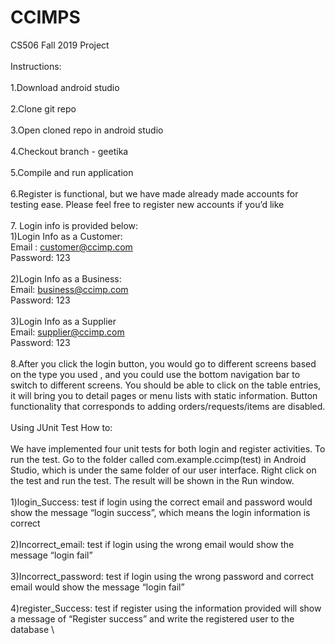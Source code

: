 # CCIMPS
CS506 Fall 2019 Project\
\
Instructions:\
\
1.Download android studio\
\
2.Clone git repo\
\
3.Open cloned repo in android studio\
\
4.Checkout branch - geetika\
\
5.Compile and run application\
\
6.Register is functional, but we have made already made accounts for testing ease. Please feel free to register new accounts if you’d like\
\
7. Login info is provided below:\
  1)Login Info as a Customer: \
    Email : customer@ccimp.com\
    Password: 123\
    \
  2)Login Info as a Business:\
    Email: business@ccimp.com\
    Password: 123\
    \
  3)Login Info as a Supplier\
    Email: supplier@ccimp.com\
    Password: 123\
    \
8.After you click the login button, you would go to different screens based on the type you used , and you could use the bottom navigation bar to switch to different screens. You should be able to click on the table entries, it will bring you to detail pages or menu lists with static information. Button functionality that corresponds to adding orders/requests/items are disabled.\
\
Using JUnit Test How to:\
\
We have implemented four unit tests for both login and register activities. To run the test. Go to the folder called com.example.ccimp(test) in Android Studio, which is under the same folder of our user interface. Right click on the test and run the test. The result will be shown in the Run window. \
\
    1)login_Success: test if login using the correct email and password would show the message “login success”, which means the login           information is correct\
    \
    2)Incorrect_email: test if login using the wrong email would show the message “login fail”\
    \
    3)Incorrect_password: test if login using the wrong password and correct email would show the message “login fail”\
    \
    4)register_Success: test if register using the information provided will show a message of “Register success” and write the registered user to the database \

